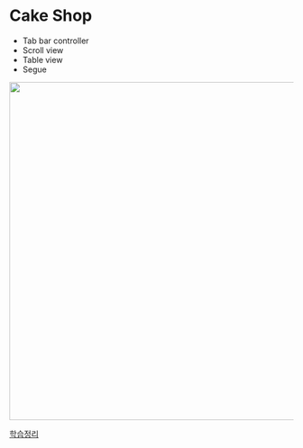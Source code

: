 

# Cake Shop

- Tab bar controller
- Scroll view
- Table view
- Segue

<img src="https://user-images.githubusercontent.com/98953443/154932696-7a971483-ccce-4d79-b30c-bb8ccca46e3f.gif" height="600" >  



[학습정리](https://github.com/Hhyemm/TIL/blob/main/22-1/220223.md)

